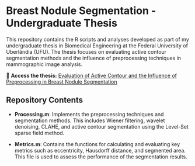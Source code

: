 # Breast Nodule Segmentation - Undergraduate Thesis

This repository contains the R scripts and analyses developed as part of my undergraduate thesis in Biomedical Engineering at the Federal University of Uberlândia (UFU). The thesis focuses on evaluating active contour segmentation methods and the influence of preprocessing techniques in mammographic image analysis.

📄 **Access the thesis:** [Evaluation of Active Contour and the Influence of Preprocessing in Breast Nodule Segmentation](https://repositorio.ufu.br/handle/123456789/43245)

## Repository Contents

- **Processing.m**: Implements the preprocessing techniques and segmentation methods. This includes Wiener filtering, wavelet denoising, CLAHE, and active contour segmentation using the Level-Set sparse field method.

- **Metrics.m**: Contains the functions for calculating and evaluating key metrics such as eccentricity, Hausdorff distance, and segmented area. This file is used to assess the performance of the segmentation results.